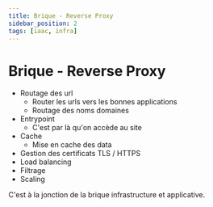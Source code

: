```yaml
---
title: Brique - Reverse Proxy
sidebar_position: 2
tags: [iaac, infra]
---
```


# Brique - Reverse Proxy
- Routage des url
  - Router les urls vers les bonnes applications
  - Routage des noms domaines
- Entrypoint
  - C'est par là qu'on accède au site
- Cache
  - Mise en cache des data
- Gestion des certificats TLS / HTTPS
- Load balancing
- Filtrage
- Scaling

C'est à la jonction de la brique infrastructure et applicative.
